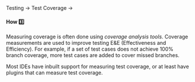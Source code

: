 <link rel="stylesheet" href="{{baseUrl}}/css/textbook.css">

<div class="website-content">

<div id="path">Testing &rarr; Test Coverage &rarr;</div>

<div id="title">

#### How :three:

</div>

<div id="body">

Measuring coverage is often done using _coverage analysis tools_. Coverage measurements are used to improve testing E&E (Effectiveness and Efficiency). For example, if a set of test cases does not achieve 100% branch coverage, more test cases are added to cover missed branches.

Most IDEs have inbuilt support for measuring test coverage, or at least have plugins that can measure test coverage.

</div>

<div id="extras">
<div>

</div>
